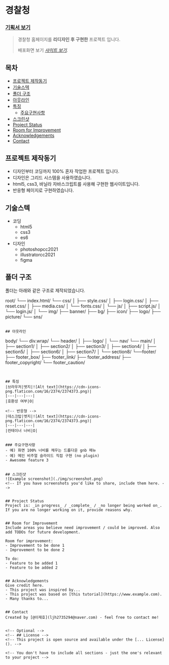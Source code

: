 # 경찰청 <!-- omit in toc -->
### [기획서 보기](./project1.pdf)
> 경찰청 홈페이지를 **리디자인 후 구현한** 프로젝트 입니다.
> 
> 배포화면 보기 [_사이트 보기_](https://leejaeho1234.github.io/PROJECT__1/). 
> 
## 목차 <!-- omit in toc -->
- [프로젝트 제작동기](#프로젝트-제작동기)
- [기술스텍](#기술스텍)
- [폴더 구조](#폴더-구조)
- [아웃라인](#아웃라인)
- [특징](#특징)
  - [주요구현사항](#주요구현사항)
- [스크린샷](#스크린샷)
- [Project Status](#project-status)
- [Room for Improvement](#room-for-improvement)
- [Acknowledgements](#acknowledgements)
- [Contact](#contact)
<!-- * [License](#license) -->


## 프로젝트 제작동기
- 디자인부터 코딩까지 100% 혼자 작업한 프로젝트 입니다.
- 디자인은 그리드 시스템을 사용하였습니다.
- html5, css3, 바닐라 자바스크립트를 사용해 구현한 웹사이트입니다.
- 반응형 페이지로 구현하였습니다.


## 기술스텍
- 코딩
  - html5
  - css3
  - es6 
- 디자인 
  - photoshopcc2021
  - illustratorcc2021
  - figma


## 폴더 구조

폴더는 아래와 같은 구조로 제작되었습니다.

root/
└── index.html/
└── css/
│    ├── style.css/
│    ├── login.css/
│    ├── reset.css/
│    ├── media.css/
│    └── fonts.css/
│
└── js/
│    ├── script.js/
│    └── login.js/
│
└── img/
    ├── banner/
    ├── bg/
    ├── icon/
    ├── logo/
    ├── picture/
    └── sns/
    
```

## 아웃라인
```
body/
  └── div.wrap/
        └── header/
        │    ├── logo/
        │    └── nav/
        └── main/
        │    ├── section1/
        │    ├── section2/
        │    ├── section3/
        │    ├── section4/
        │    ├── section5/
        │    ├── section6/
        │    ├── section7/
        │    └── section8/
        └──footer/
             ├── footer_box/
             ├── footer_link/
             ├── footer_address/
             ├── footer_copyright/
             └── footer_caution/



```


## 특징
|브라우저|엣지|![Alt text](https://cdn-icons-png.flaticon.com/16/2374/2374373.png)|
|---|---|---|
|호환성 여부|O|

<!-- 반응형 -->
|데스크탑|엣지|![Alt text](https://cdn-icons-png.flaticon.com/16/2374/2374373.png)|
|---|---|---|
|컨테이너 너비|O|


### 주요구현사항
- 예) 화면 100% 너비를 채우는 드롭다운 gnb 메뉴
- 예) 메인 비주얼 슬라이드 직접 구현 (no plugin)
- Awesome feature 3


## 스크린샷
![Example screenshot](./img/screenshot.png)
<!-- If you have screenshots you'd like to share, include them here. -->


## Project Status
Project is: _in progress_ / _complete_ / _no longer being worked on_. If you are no longer working on it, provide reasons why.


## Room for Improvement
Include areas you believe need improvement / could be improved. Also add TODOs for future development.

Room for improvement:
- Improvement to be done 1
- Improvement to be done 2

To do:
- Feature to be added 1
- Feature to be added 2


## Acknowledgements
Give credit here.
- This project was inspired by...
- This project was based on [this tutorial](https://www.example.com).
- Many thanks to...


## Contact
Created by [@이재호](ljh2735294@naver.com) - feel free to contact me!


<!-- Optional -->
<!-- ## License -->
<!-- This project is open source and available under the [... License](). -->

<!-- You don't have to include all sections - just the one's relevant to your project -->
